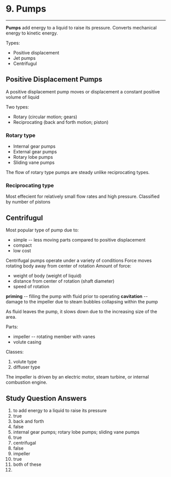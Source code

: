 # 9. Pumps
---

__Pumps__ add energy to a liquid to raise its pressure. Converts mechanical energy to kinetic energy.

Types:
-	Positive displacement
-	Jet pumps
-	Centrifugul

## Positive Displacement Pumps
A positive displacement pump moves or displacement a constant positive volume of liquid

Two types:
-	Rotary (circular motion; gears)
-	Reciprocating (back and forth motion; piston)

### Rotary type
-	Internal gear pumps
-	External gear pumps
-	Rotary lobe pumps
-	Sliding vane pumps

The flow of rotary type pumps are steady unlike reciprocating types.

### Reciprocating type

Most effecient for relatively small flow rates and high pressure.
Classified by number of pistons

## Centrifugul
Most popular type of pump due to:
-	simple -- less moving parts compared to positive displacement
-	compact
-	low cost

Centrifugal pumps operate under a variety of conditions
Force moves rotating body away from center of rotation
Amount of force:
-	weight of body (weight of liquid)
-	distance from center of rotation (shaft diameter)
-	speed of rotation

__priming__ -- filling the pump with fluid prior to operating
__cavitation__ -- damage to the impeller due to steam bubbles collapsing within the pump

As fluid leaves the pump, it slows down due to the increasing size of the area. 


Parts:
-	impeller -- rotating member with vanes
-	volute casing

Classes:
1.	volute type
2.	diffuser type

The impeller is driven by an electric motor, steam turbine, or internal combustion engine.

## Study Question Answers

1.	to add energy to a liquid to raise its pressure
2.	true
3.	back and forth
4.	false
5.	internal gear pumps; rotary lobe pumps; sliding vane pumps
6.	true
7.	centrifugal
8.	false
9.	impeller
10.	true
11.	both of these
12.	